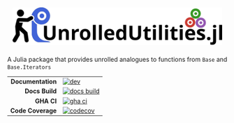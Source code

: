<h1 align="center">
<picture>
  <source media="(prefers-color-scheme: dark)" srcset="logo-dark.png">
  <source media="(prefers-color-scheme: light)" srcset="logo.png">
  <img alt="Shows the logo of UnrolledUtilities.jl" src="logo.png" width="480px">
</picture>
</h1>

A Julia package that provides unrolled analogues to functions from `Base` and `Base.Iterators`

|||
|---------------------:|:----------------------------------------------|
| **Documentation**    | [![dev][docs-dev-img]][docs-dev-url]          |
| **Docs Build**       | [![docs build][docs-bld-img]][docs-bld-url]   |
| **GHA CI**           | [![gha ci][gha-ci-img]][gha-ci-url]           |
| **Code Coverage**    | [![codecov][codecov-img]][codecov-url]        |

[docs-dev-img]: https://img.shields.io/badge/docs-dev-blue.svg
[docs-dev-url]: https://CliMA.github.io/UnrolledUtilities.jl/dev/

[docs-bld-img]: https://github.com/CliMA/UnrolledUtilities.jl/actions/workflows/Documentation.yml/badge.svg
[docs-bld-url]: https://github.com/CliMA/UnrolledUtilities.jl/actions/workflows/Documentation.yml

[gha-ci-img]: https://github.com/CliMA/UnrolledUtilities.jl/actions/workflows/ci.yml/badge.svg
[gha-ci-url]: https://github.com/CliMA/UnrolledUtilities.jl/actions/workflows/ci.yml

[codecov-img]: https://codecov.io/gh/CliMA/UnrolledUtilities.jl/branch/main/graph/badge.svg
[codecov-url]: https://codecov.io/gh/CliMA/UnrolledUtilities.jl

